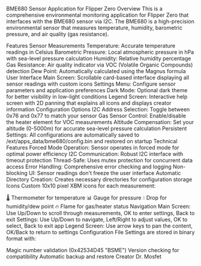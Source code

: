 BME680 Sensor Application for Flipper Zero
Overview
This is a comprehensive environmental monitoring application for Flipper Zero that interfaces with the BME680 sensor via I2C. The BME680 is a high-precision environmental sensor that measures temperature, humidity, barometric pressure, and air quality (gas resistance).

Features
Sensor Measurements
Temperature: Accurate temperature readings in Celsius
Barometric Pressure: Local atmospheric pressure in hPa with sea-level pressure calculation
Humidity: Relative humidity percentage
Gas Resistance: Air quality indicator via VOC (Volatile Organic Compounds) detection
Dew Point: Automatically calculated using the Magnus formula
User Interface
Main Screen: Scrollable card-based interface displaying all sensor readings with custom icons
Settings Menu: Configure sensor parameters and application preferences
Dark Mode: Optional dark theme for better visibility in low-light conditions
Legend Screen: Interactive help screen with 2D panning that explains all icons and displays creator information
Configuration Options
I2C Address Selection: Toggle between 0x76 and 0x77 to match your sensor
Gas Sensor Control: Enable/disable the heater element for VOC measurements
Altitude Compensation: Set your altitude (0-5000m) for accurate sea-level pressure calculation
Persistent Settings: All configurations are automatically saved to /ext/apps_data/bme680/config.bin and restored on startup
Technical Features
Forced Mode Operation: Sensor operates in forced mode for optimal power efficiency
I2C Communication: Robust I2C interface with timeout protection
Thread-Safe: Uses mutex protection for concurrent data access
Error Handling: Comprehensive error checking and logging
Non-blocking UI: Sensor readings don't freeze the user interface
Automatic Directory Creation: Creates necessary directories for configuration storage
Icons
Custom 10x10 pixel XBM icons for each measurement:

🌡️ Thermometer for temperature
📊 Gauge for pressure
💧 Drop for humidity/dew point
🔥 Flame for gas/heater status
Navigation
Main Screen: Use Up/Down to scroll through measurements, OK to enter settings, Back to exit
Settings: Use Up/Down to navigate, Left/Right to adjust values, OK to select, Back to exit app
Legend Screen: Use arrow keys to pan the content, OK/Back to return to settings
Configuration File
Settings are stored in binary format with:

Magic number validation (0x42534D45 "BSME")
Version checking for compatibility
Automatic backup and restore
Creator
Dr. Mosfet
